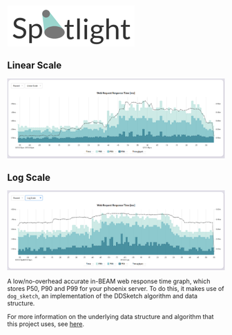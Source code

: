 ![Spotlight Logo](img/logo.png)

## Linear Scale
![Spotlight linear scale](img/linearscale.png)

## Log Scale
![Spotlight log scale](img/logscale2.png)

A low/no-overhead accurate in-BEAM web response time graph, which stores P50, P90 and P99 for your phoenix server. To do this, it makes use of `dog_sketch`, an implementation of the DDSketch algorithm and data structure.

For more information on the underlying data structure and algorithm that this project uses, see [here](https://github.com/moosecodebv/dog_sketch).
